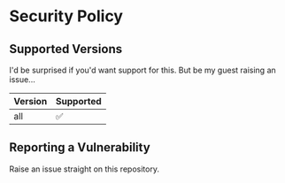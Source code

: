 # Security Policy

## Supported Versions

I'd be surprised if you'd want support for this. But be my guest raising an issue...

| Version | Supported          |
| ------- | ------------------ |
| all     | :white_check_mark: |

## Reporting a Vulnerability

Raise an issue straight on this repository.

